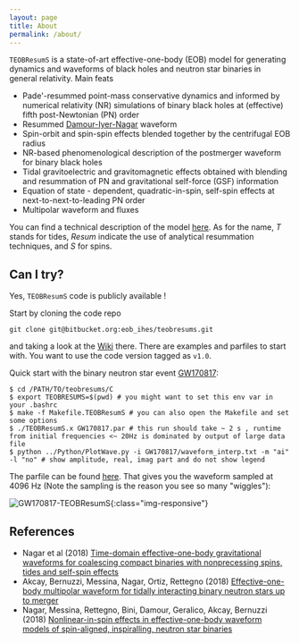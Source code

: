 ```yaml
---
layout: page
title: About
permalink: /about/
---
```


`TEOBResumS` is a state-of-art effective-one-body (EOB) model for
generating dynamics and waveforms of black holes and neutron star
binaries in general relativity. Main feats

 * Pade'-resummed point-mass conservative dynamics and informed by numerical relativity (NR) simulations of binary black holes at (effective) fifth post-Newtonian (PN) order
 * Resummed [Damour-Iyer-Nagar](http://inspirehep.net/record/802497) waveform 
 * Spin-orbit and spin-spin effects blended together by the centrifugal EOB radius
 * NR-based phenomenological description of the postmerger waveform for binary black holes
 * Tidal gravitoelectric and gravitomagnetic effects obtained with blending and resummation of PN and gravitational self-force (GSF) information
 * Equation of state - dependent, quadratic-in-spin, self-spin effects at next-to-next-to-leading PN order
 * Multipolar waveform and fluxes 
 
You can find a technical description of the model [here](https://inspirehep.net/record/1676430). As for the name, *T* stands for tides, *Resum* indicate the use of analytical resummation techniques, and *S* for spins. 

## Can I try?

Yes, `TEOBResumS` code is publicly available !

Start by cloning the code repo

```
git clone git@bitbucket.org:eob_ihes/teobresums.git
```

and taking a look at the [Wiki](https://bitbucket.org/eob_ihes/teobresums/wiki/Home) there. There are examples and parfiles to start with. You want to use the code version tagged as `v1.0`.

Quick start with the binary neutron star event [GW170817](https://www.gw-openscience.org/events/GW170817/):

```
$ cd /PATH/TO/teobresums/C
$ export TEOBRESUMS=$(pwd) # you might want to set this env var in your .bashrc
$ make -f Makefile.TEOBResumS # you can also open the Makefile and set some options
$ ./TEOBResumS.x GW170817.par # this run should take ~ 2 s , runtime from initial frequencies <~ 20Hz is dominated by output of large data file
$ python ../Python/PlotWave.py -i GW170817/waveform_interp.txt -m "ai" -l "no" # show amplitude, real, imag part and do not show legend
```

The parfile can be found [here]({{site.url}}/assets/parfiles/GW170817.par).
That gives you the waveform sampled at 4096 Hz (Note the sampling is the reason you see so many "wiggles"):

![GW170817-TEOBResumS]({{site.url}}/assets/events/GW170817/GW170817_waveform_interp.png){:class="img-responsive"}

## References

 * Nagar et al (2018) [Time-domain effective-one-body gravitational waveforms for coalescing compact binaries with nonprecessing spins, tides and self-spin effects](https://inspirehep.net/record/1676430)
 * Akcay, Bernuzzi, Messina, Nagar, Ortiz, Rettegno (2018) [Effective-one-body multipolar waveform for tidally interacting binary neutron stars up to merger](http://inspirehep.net/record/1707624)
 * Nagar, Messina, Rettegno, Bini, Damour, Geralico, Akcay, Bernuzzi (2018) [Nonlinear-in-spin effects in effective-one-body waveform models of spin-aligned, inspiralling, neutron star binaries](https://inspirehep.net/record/1710050) 

